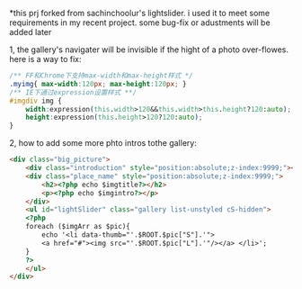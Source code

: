 *this prj forked from sachinchoolur's lightslider. i used it to meet some requirements in my recent project.
some bug-fix or adustments will be added later

1, the gallery's navigater will be invisible if the hight of a photo over-flowes. here is a way to fix: 
```css
/** FF和Chrome下支持max-width和max-height样式 */
.myimg{ max-width:120px; max-height:120px; }
/** IE下通过expression设置样式 **/
#imgdiv img { 
	width:expression(this.width>120&&this.width>this.height?120:auto);
	height:expression(this.height>120?120:auto);
}
```

2, how to add some more phto intros tothe gallery:
```html
<div class="big_picture">
	<div class="introduction" style="position:absolute;z-index:9999;"></div>
	<div class="place_name" style="position:absolute;z-index:9999;">
		<h2><?php echo $imgtitle?></h2>
		<p><?php echo $imgintro?></p>
	</div>
	<ul id="lightSlider" class="gallery list-unstyled cS-hidden">
	<?php 
	foreach ($imgArr as $pic){
		echo '<li data-thumb="'.$ROOT.$pic["S"].'">
		<a href="#"><img src="'.$ROOT.$pic["L"].'"/></a> </li>';
	}
	?>
	</ul>
</div>
```
